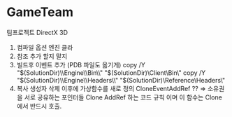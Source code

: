 # GameTeam
팀프로젝트 DirectX 3D

1. 컴파일 옵션 엔진 클라
2. 참조 추가 할지 말지
3. 빌드후 이벤트 추가 (PDB 파일도 옮기게)
copy /Y "$(SolutionDir)\\Engine\\Bin\\" "$(SolutionDir)\\Client\\Bin\\"
copy /Y "$(SolutionDir)\\Engine\\Headers\\" "$(SolutionDir)\\Reference\\Headers\\"
4. 복사 생성자 삭제 이후에  가상함수를 새로 정의 CloneEventAddRef ?? =>  소유권을 서로 공유하는 포인터들 Clone  AddRef 하는 코드 규칙 이며 이 함수는 Clone 에서 반드시 호출.
